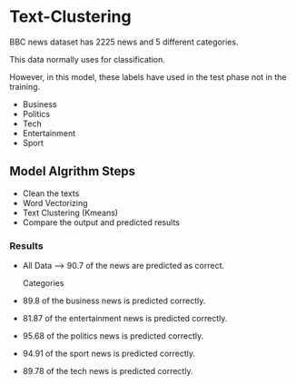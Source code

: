 # Text-Clustering

BBC news dataset has 2225 news and 5 different categories.

This data normally uses for classification.

However, in this model, these labels have used in the test phase not in the training.

* Business 
* Politics 
* Tech 
* Entertainment 
* Sport
## Model Algrithm Steps
* Clean the texts
* Word Vectorizing
* Text Clustering (Kmeans)
* Compare the output and predicted results

### Results 

* All Data --> 90.7 of the news are predicted as correct.

  Categories

* 89.8 of the business news is predicted correctly.

* 81.87 of the entertainment news is predicted correctly.

* 95.68 of the politics news is predicted correctly.

* 94.91 of the sport news is predicted correctly.

* 89.78 of the tech news is predicted correctly.
